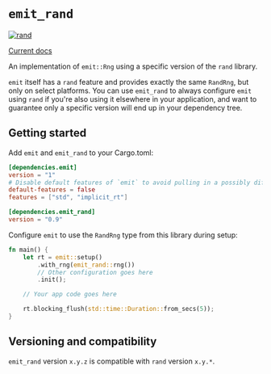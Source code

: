 # `emit_rand`

[![rand](https://github.com/emit-rs/emit_rand/actions/workflows/rand.yml/badge.svg)](https://github.com/emit-rs/emit_rand/actions/workflows/rand.yml)

[Current docs](https://docs.rs/emit_rand/0.9.0/emit_rand/index.html)

An implementation of `emit::Rng` using a specific version of the `rand` library.

`emit` itself has a `rand` feature and provides exactly the same `RandRng`, but only on select platforms. You can use `emit_rand` to always configure `emit` using `rand` if you're also using it elsewhere in your application, and want to guarantee only a specific version will end up in your dependency tree.

## Getting started

Add `emit` and `emit_rand` to your Cargo.toml:

```toml
[dependencies.emit]
version = "1"
# Disable default features of `emit` to avoid pulling in a possibly different version of `rand`
default-features = false
features = ["std", "implicit_rt"]

[dependencies.emit_rand]
version = "0.9"
```

Configure `emit` to use the `RandRng` type from this library during setup:

```rust
fn main() {
    let rt = emit::setup()
        .with_rng(emit_rand::rng())
        // Other configuration goes here
        .init();

    // Your app code goes here

    rt.blocking_flush(std::time::Duration::from_secs(5));
}
```

## Versioning and compatibility

`emit_rand` version `x.y.z` is compatible with `rand` version `x.y.*`.
